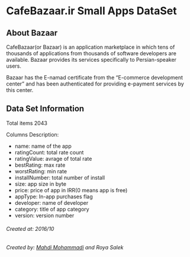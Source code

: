 # CafeBazaar.ir Small Apps DataSet

## About Bazaar
CafeBazaar(or Bazaar) is an application marketplace in which tens of thousands of applications from thousands of software developers are available. Bazaar provides its services specifically to Persian-speaker users.

Bazaar has the E-namad certificate from the “E-commerce development center” and has been authenticated for providing e-payment services by this center.

## Data Set Information

Total items 2043

Columns Description:
* name: name of the app
* ratingCount: total rate count
* ratingValue: avrage of total rate
* bestRating: max rate
* worstRating: min rate
* installNumber: total number of install
* size: app size in byte
* price: price of app in IRR(0 means app is free)
* appType: In-app purchases flag
* developer: name of developer
* category: title of app category
* version: version number

###### Created at: 2016/10

###### Created by: [Mahdi Mohammadi](https://github.com/Mahdi-Mohammadi) and Roya Salek
